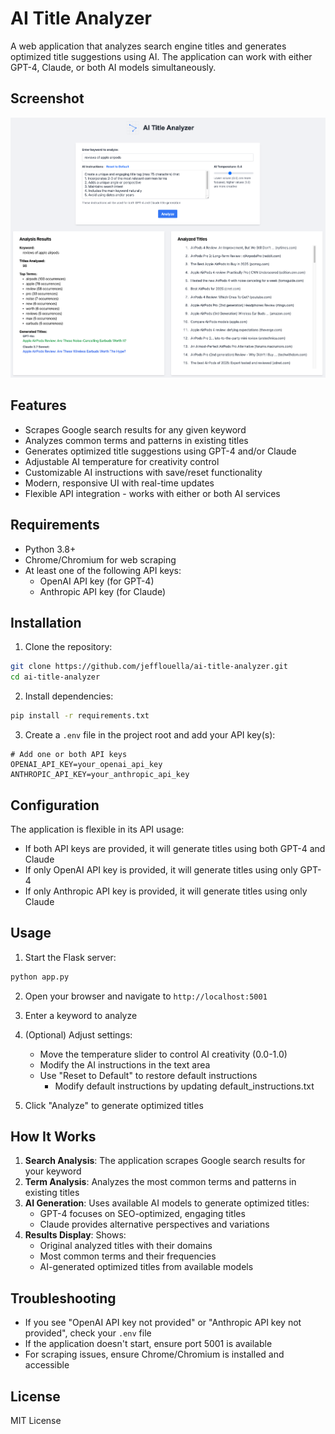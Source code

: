# AI Title Analyzer

A web application that analyzes search engine titles and generates optimized title suggestions using AI. The application can work with either GPT-4, Claude, or both AI models simultaneously.

## Screenshot
![AI Title Analyzer Screenshot](images/screenshot.png)

## Features

- Scrapes Google search results for any given keyword
- Analyzes common terms and patterns in existing titles
- Generates optimized title suggestions using GPT-4 and/or Claude
- Adjustable AI temperature for creativity control
- Customizable AI instructions with save/reset functionality
- Modern, responsive UI with real-time updates
- Flexible API integration - works with either or both AI services

## Requirements

- Python 3.8+
- Chrome/Chromium for web scraping
- At least one of the following API keys:
  - OpenAI API key (for GPT-4)
  - Anthropic API key (for Claude)

## Installation

1. Clone the repository:
```bash
git clone https://github.com/jefflouella/ai-title-analyzer.git
cd ai-title-analyzer
```

2. Install dependencies:
```bash
pip install -r requirements.txt
```

3. Create a `.env` file in the project root and add your API key(s):
```env
# Add one or both API keys
OPENAI_API_KEY=your_openai_api_key
ANTHROPIC_API_KEY=your_anthropic_api_key
```

## Configuration

The application is flexible in its API usage:
- If both API keys are provided, it will generate titles using both GPT-4 and Claude
- If only OpenAI API key is provided, it will generate titles using only GPT-4
- If only Anthropic API key is provided, it will generate titles using only Claude

## Usage

1. Start the Flask server:
```bash
python app.py
```

2. Open your browser and navigate to `http://localhost:5001`

3. Enter a keyword to analyze

4. (Optional) Adjust settings:
   - Move the temperature slider to control AI creativity (0.0-1.0)
   - Modify the AI instructions in the text area
   - Use "Reset to Default" to restore default instructions
      - Modify default instructions by updating default_instructions.txt

5. Click "Analyze" to generate optimized titles

## How It Works

1. **Search Analysis**: The application scrapes Google search results for your keyword
2. **Term Analysis**: Analyzes the most common terms and patterns in existing titles
3. **AI Generation**: Uses available AI models to generate optimized titles:
   - GPT-4 focuses on SEO-optimized, engaging titles
   - Claude provides alternative perspectives and variations
4. **Results Display**: Shows:
   - Original analyzed titles with their domains
   - Most common terms and their frequencies
   - AI-generated optimized titles from available models

## Troubleshooting

- If you see "OpenAI API key not provided" or "Anthropic API key not provided", check your `.env` file
- If the application doesn't start, ensure port 5001 is available
- For scraping issues, ensure Chrome/Chromium is installed and accessible

## License

MIT License 